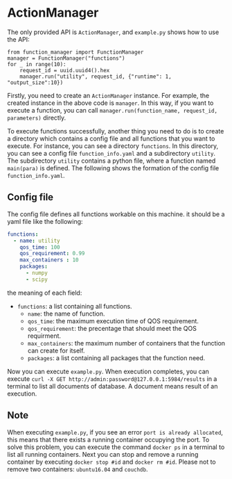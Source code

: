 # ActionManager

The only provided API is `ActionManager`, and `example.py` shows how to use the API:

```
from function_manager import FunctionManager
manager = FunctionManager("functions")
for _ in range(10):
    request_id = uuid.uuid4().hex
    manager.run("utility", request_id, {"runtime": 1, "output_size":10})
```
Firstly, you need to create an `ActionManager` instance. For example, the created instance in the above code is `manager`. In this way, if you want to execute a function, you can call `manager.run(function_name, request_id, parameters)` directly.

To execute functions successfully, another thing you need to do is to create a directory which contains a config file and all functions that you want to execute. For instance, you can see a directory `functions`. In this directory, you can see a config file `function_info.yaml` and a subdirectory `utility`. The subdirectory `utility` contains a python file, where a function named `main(para)` is defined. The following shows the formation of the config file `function_info.yaml`.

## Config file

The config file defines all functions workable on this machine. it should be a yaml file like the following:
```yaml
functions:
  - name: utility
    qos_time: 100
    qos_requirement: 0.99
    max_containers : 10
    packages:
      - numpy
      - scipy
```

the meaning of each field:
- `functions`: a list containing all functions.
  - `name`: the name of function.
  - `qos_time`: the maximum execution time of QOS requirement.
  - `qos_requirement`: the precentage that should meet the QOS requirment.
  - `max_containers`: the maximum number of containers that the function can create for itself.
  - `packages`: a list containing all packages that the function need.
  
Now you can execute `example.py`. When execution completes, you can execute `curl -X GET http://admin:password@127.0.0.1:5984/results` in a terminal to list all documents of database. A document means result of an execution. 

## Note
When executing `example.py`, if you see an error `port is already allocated`, this means that there exists a running container occupying the port. To solve this problem, you can execute the command `docker ps` in a terminal to list all running containers. Next you can stop and remove a running container by executing `docker stop #id` and `docker rm #id`. Please not to remove two containers: `ubuntu16.04` and `couchdb`.
